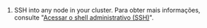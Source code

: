 1. SSH into any node in your cluster. Para obter mais informações, consulte "[Acessar o shell administrativo (SSH)](/enterprise/admin/configuration/accessing-the-administrative-shell-ssh)".

